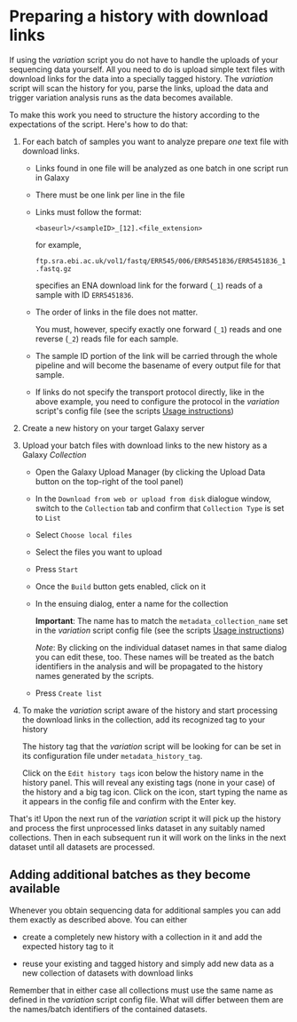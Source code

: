 # Preparing a history with download links

If using the *variation* script you do not have to handle the uploads of your
sequencing data yourself. All you need to do is upload simple text files with
download links for the data into a specially tagged history. The *variation*
script will  scan the history for you, parse the links, upload the data and
trigger variation analysis runs as the data becomes available.

To make this work you need to structure the history according to the
expectations of the script. Here's how to do that:

1. For each batch of samples you want to analyze prepare *one* text file with
   download links.
   
   - Links found in one file will be analyzed as one batch in one script run in Galaxy
   - There must be one link per line in the file
   - Links must follow the format:

     `<baseurl>/<sampleID>_[12].<file_extension>`

     for example,
     
     `ftp.sra.ebi.ac.uk/vol1/fastq/ERR545/006/ERR5451836/ERR5451836_1.fastq.gz`
     
     specifies an ENA download link for the forward (`_1`) reads of a sample
     with ID `ERR5451836`.
     
   - The order of links in the file does not matter.
   
     You must, however, specify exactly one forward (`_1`) reads and one
     reverse (`_2`) reads file for each sample.

   - The sample ID portion of the link will be carried through the whole pipeline and will become the basename of every output file for that sample.

   - If links do not specify the transport protocol directly, like in the above example, you need to configure the protocol in the *variation* script's config file (see the scripts [Usage instructions](./manual.md))

2. Create a new history on your target Galaxy server

3. Upload your batch files with download links to the new history as a Galaxy *Collection*

   - Open the Galaxy Upload Manager (by clicking the Upload Data button on the top-right of the tool panel)

   - In the `Download from web or upload from disk` dialogue window, switch to the `Collection` tab and confirm that `Collection Type` is set to `List`
     
   - Select `Choose local files`
   
   - Select the files you want to upload
   
   - Press `Start`
   
   - Once the `Build` button gets enabled, click on it
   
   - In the ensuing dialog, enter a name for the collection

     **Important**: The name has to match the `metadata_collection_name` set in
     the *variation* script config file (see the scripts
     [Usage instructions](./manual.md))

     *Note*: By clicking on the individual dataset names in that same dialog
     you can edit these, too. These names will be treated as the batch
     identifiers in the analysis and will be propagated to the history names
     generated by the scripts.

   - Press `Create list`

4. To make the *variation* script aware of the history and start processing the download links in the collection, add its recognized tag to your history

   The history tag that the *variation* script will be looking for can be set
   in its configuration file under `metadata_history_tag`.

   Click on the `Edit history tags` icon below the history name in the history
   panel. This will reveal any existing tags (none in your case) of the history
   and a big tag icon. Click on the icon, start typing the name as it appears
   in the config file and confirm with the Enter key.

That's it! Upon the next run of the *variation* script it will pick up the
history and process the first unprocessed links dataset in any suitably named
collections. Then in each subsequent run it will work on the links in the next
dataset until all datasets are processed.

## Adding additional batches as they become available

Whenever you obtain sequencing data for additional samples you can add them
exactly as described above. You can either

- create a completely new history with a collection in it and add the expected
  history tag to it

- reuse your existing and tagged history and simply add new data as a new
  collection of datasets with download links

Remember that in either case all collections must use the same name as defined in the
*variation* script config file. What will differ between them are the
names/batch identifiers of the contained datasets.
